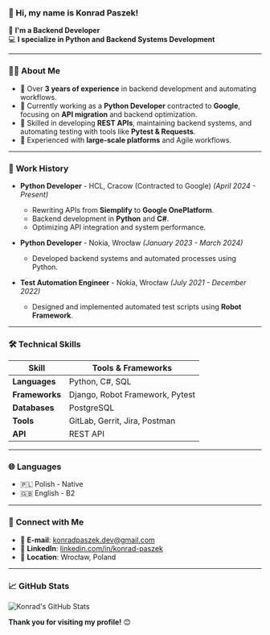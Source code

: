 ### 👋 Hi, my name is Konrad Paszek!

🚀 **I'm a Backend Developer**  
💻 **I specialize in Python and Backend Systems Development**

---

### 🧑‍💼 **About Me**
- 🧰 Over **3 years of experience** in backend development and automating workflows.
- 💼 Currently working as a **Python Developer** contracted to **Google**, focusing on **API migration** and backend optimization.
- 🌟 Skilled in developing **REST APIs**, maintaining backend systems, and automating testing with tools like **Pytest & Requests**.
- 🏢 Experienced with **large-scale platforms** and Agile workflows.

---

### 💼 **Work History**
- **Python Developer** - HCL, Cracow (Contracted to Google) *(April 2024 - Present)*  
   - Rewriting APIs from **Siemplify** to **Google OnePlatform**.  
   - Backend development in **Python** and **C#**.  
   - Optimizing API integration and system performance.

- **Python Developer** - Nokia, Wrocław *(January 2023 - March 2024)*  
   - Developed backend systems and automated processes using Python.

- **Test Automation Engineer** - Nokia, Wrocław *(July 2021 - December 2022)*  
   - Designed and implemented automated test scripts using **Robot Framework**.

---

### 🛠 **Technical Skills**
| Skill          | Tools & Frameworks                 |
|----------------|-----------------------------------|
| **Languages**  | Python, C#, SQL                   |
| **Frameworks** | Django, Robot Framework, Pytest   |
| **Databases**  | PostgreSQL                        |
| **Tools**      | GitLab, Gerrit, Jira, Postman     |
| **API**        | REST API                          |

---

### 🌐 **Languages**
- 🇵🇱 Polish - Native  
- 🇬🇧 English - B2  

---

### 🔗 **Connect with Me**
- 📧 **E-mail**: [konradpaszek.dev@gmail.com](mailto:konradpaszek.dev@gmail.com)  
- 💼 **LinkedIn**: [linkedin.com/in/konrad-paszek](https://www.linkedin.com/in/konrad-paszek/)  
- 📍 **Location**: Wrocław, Poland  

---

### 📈 **GitHub Stats**
![Konrad's GitHub Stats](https://github-readme-stats.vercel.app/api?username=konrad-paszek&show_icons=true&theme=default)


**Thank you for visiting my profile!** 😊  
